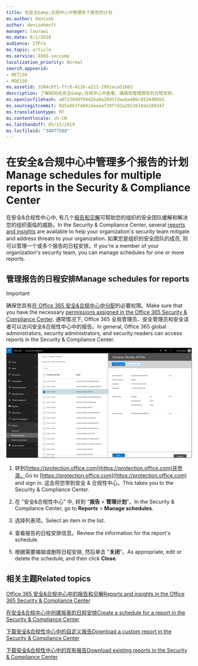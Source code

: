 ```yaml
---
title: 在安全&amp;合规中心中管理多个报告的计划
ms.author: deniseb
author: denisebmsft
manager: laurawi
ms.date: 6/1/2018
audience: ITPro
ms.topic: article
ms.service: O365-seccomp
localization_priority: Normal
search.appverid:
- MET150
- MOE150
ms.assetid: 3384c6f1-ffc0-4120-a211-1991aca51663
description: 了解如何在安全&amp;合规中心中查看、编辑和管理报告的日程安排。
ms.openlocfilehash: a8f230ddf9442ba0a29d5fdaeba40bc8524405b5
ms.sourcegitcommit: 0d5a863f48914eeaaf29f7d2a2022618de186247
ms.translationtype: MT
ms.contentlocale: zh-CN
ms.lasthandoff: 05/15/2019
ms.locfileid: "34077588"
---
```

# <a name="manage-schedules-for-multiple-reports-in-the-security-amp-compliance-center"></a><span data-ttu-id="45859-103">在安全&amp;合规中心中管理多个报告的计划</span><span class="sxs-lookup"><span data-stu-id="45859-103">Manage schedules for multiple reports in the Security &amp; Compliance Center</span></span>

<span data-ttu-id="45859-104">在安全&amp;合规性中心中, 有几个[报告和见解](reports-and-insights-in-security-and-compliance.md)可帮助您的组织的安全团队缓解和解决您的组织面临的威胁。</span><span class="sxs-lookup"><span data-stu-id="45859-104">In the Security &amp; Compliance Center, several [reports and insights](reports-and-insights-in-security-and-compliance.md) are available to help your organization's security team mitigate and address threats to your organization.</span></span> <span data-ttu-id="45859-105">如果您是组织的安全团队的成员, 则可以管理一个或多个报告的日程安排。</span><span class="sxs-lookup"><span data-stu-id="45859-105">If you're a member of your organization's security team, you can manage schedules for one or more reports.</span></span> 
  
## <a name="manage-schedules-for-reports"></a><span data-ttu-id="45859-106">管理报告的日程安排</span><span class="sxs-lookup"><span data-stu-id="45859-106">Manage schedules for reports</span></span>

> [!IMPORTANT]
> <span data-ttu-id="45859-107">确保您具有[在 Office 365 安全&amp;合规中心中分配](permissions-in-the-security-and-compliance-center.md)的必要权限。</span><span class="sxs-lookup"><span data-stu-id="45859-107">Make sure that you have the necessary [permissions assigned in the Office 365 Security &amp; Compliance Center](permissions-in-the-security-and-compliance-center.md).</span></span> <span data-ttu-id="45859-108">通常情况下, Office 365 全局管理员、安全管理员和安全读者可以访问安全&amp;合规性中心中的报告。</span><span class="sxs-lookup"><span data-stu-id="45859-108">In general, Office 365 global administrators, security administrators, and security readers can access reports in the Security &amp; Compliance Center.</span></span> 
  
![在 "安全&amp;合规性中心" 中\> , 选择 "报告管理计划"](media/efa5e2f9-bf73-4f85-acea-f1ca7e2bca5e.png)

1. <span data-ttu-id="45859-110">转到[https://protection.office.com](https://protection.office.com)并登录。</span><span class="sxs-lookup"><span data-stu-id="45859-110">Go to [https://protection.office.com](https://protection.office.com) and sign in.</span></span> <span data-ttu-id="45859-111">这会将您带到安全 & 合规性中心。</span><span class="sxs-lookup"><span data-stu-id="45859-111">This takes you to the Security & Compliance Center.</span></span>

2. <span data-ttu-id="45859-112">在 "安全&amp;合规性中心" 中, 转到 "**报告** \> **管理计划**"。</span><span class="sxs-lookup"><span data-stu-id="45859-112">In the Security &amp; Compliance Center, go to **Reports** \> **Manage schedules**.</span></span>
    
3. <span data-ttu-id="45859-113">选择列表项。</span><span class="sxs-lookup"><span data-stu-id="45859-113">Select an item in the list.</span></span>
    
4. <span data-ttu-id="45859-114">查看报告的日程安排信息。</span><span class="sxs-lookup"><span data-stu-id="45859-114">Review the information for the report's schedule.</span></span>
    
5. <span data-ttu-id="45859-115">根据需要编辑或删除日程安排, 然后单击 "**关闭**"。</span><span class="sxs-lookup"><span data-stu-id="45859-115">As appropriate, edit or delete the schedule, and then click **Close**.</span></span>
    
## <a name="related-topics"></a><span data-ttu-id="45859-116">相关主题</span><span class="sxs-lookup"><span data-stu-id="45859-116">Related topics</span></span>

[<span data-ttu-id="45859-117">Office 365 安全&amp;合规中心中的报告和见解</span><span class="sxs-lookup"><span data-stu-id="45859-117">Reports and insights in the Office 365 Security &amp; Compliance Center</span></span>](reports-and-insights-in-security-and-compliance.md)
  
[<span data-ttu-id="45859-118">在安全&amp;合规中心中创建报表的日程安排</span><span class="sxs-lookup"><span data-stu-id="45859-118">Create a schedule for a report in the Security &amp; Compliance Center</span></span>](create-a-schedule-for-a-report.md)
  
[<span data-ttu-id="45859-119">下载安全&amp;合规性中心中的自定义报告</span><span class="sxs-lookup"><span data-stu-id="45859-119">Download a custom report in the Security &amp; Compliance Center</span></span>](set-up-and-download-a-custom-report.md)
  
[<span data-ttu-id="45859-120">下载安全&amp;合规性中心中的现有报告</span><span class="sxs-lookup"><span data-stu-id="45859-120">Download existing reports in the Security &amp; Compliance Center</span></span>](download-existing-reports.md)
  

